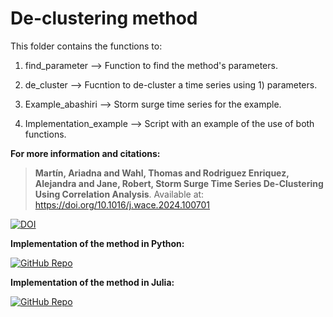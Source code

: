 # De-clustering method

This folder contains the functions to: 

1) find_parameter --> Function to find the method's parameters. 

2) de_cluster --> Fucntion to de-cluster a time series using 1) parameters. 

3) Example_abashiri --> Storm surge time series for the example. 

4) Implementation_example --> Script with an example of the use of both functions.


**For more information and citations:**
> **Martín, Ariadna and Wahl, Thomas and Rodriguez Enriquez, Alejandra and Jane, Robert, Storm Surge Time Series De-Clustering Using Correlation Analysis**. Available at: https://doi.org/10.1016/j.wace.2024.100701

[![DOI](https://img.shields.io/badge/DOI-10.1029%2F2024GL113576-blue)](https://doi.org/10.1016/j.wace.2024.100701)  

**Implementation of the method in Python:**

[![GitHub Repo](https://img.shields.io/badge/GitHub-Repository-blue?logo=github)](https://github.com/pietrodevo/declustering.git)  

**Implementation of the method in Julia:**  

[![GitHub Repo](https://img.shields.io/badge/GitHub-Repository-blue?logo=github)](https://github.com/ericdammannjr/De-clustering_method_julia.git) 



